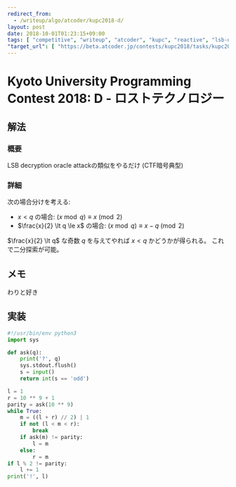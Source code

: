```yaml
---
redirect_from:
  - /writeup/algo/atcoder/kupc2018-d/
layout: post
date: 2018-10-01T01:23:15+09:00
tags: [ "competitive", "writeup", "atcoder", "kupc", "reactive", "lsb-decryption-oracle-attack", "crypto" ]
"target_url": [ "https://beta.atcoder.jp/contests/kupc2018/tasks/kupc2018_d" ]
---
```


# Kyoto University Programming Contest 2018: D - ロストテクノロジー

## 解法

### 概要

LSB decryption oracle attackの類似をやるだけ (CTF暗号典型)

### 詳細

次の場合分けを考える:

-   $x \lt q$ の場合: $(x \bmod q) \equiv x \pmod{2}$
-   $\frac{x}{2} \lt q \le x$ の場合: $(x \bmod q) \equiv x - q \pmod{2}$

$\frac{x}{2} \lt q$ な奇数 $q$ を与えてやれば $x \lt q$ かどうかが得られる。
これで二分探索が可能。

## メモ

わりと好き

## 実装

``` python
#!/usr/bin/env python3
import sys

def ask(q):
    print('?', q)
    sys.stdout.flush()
    s = input()
    return int(s == 'odd')

l = 1
r = 10 ** 9 + 1
parity = ask(10 ** 9)
while True:
    m = ((l + r) // 2) | 1
    if not (l < m < r):
        break
    if ask(m) != parity:
        l = m
    else:
        r = m
if l % 2 != parity:
    l += 1
print('!', l)
```
